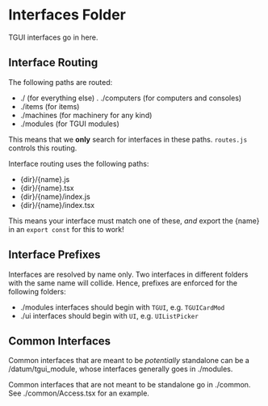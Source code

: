 # Interfaces Folder

TGUI interfaces go in here.

## Interface Routing

The following paths are routed:
- ./ (for everything else)
. ./computers (for computers and consoles)
- ./items (for items)
- ./machines (for machinery for any kind)
- ./modules (for TGUI modules)

This means that we **only** search for interfaces in these paths. `routes.js` controls this routing.

Interface routing uses the following paths:
- {dir}/{name}.js
- {dir}/{name}.tsx
- {dir}/{name}/index.js
- {dir}/{name}/index.tsx

This means your interface must match one of these, *and* export the {name} in an `export const` for this to work!

## Interface Prefixes

Interfaces are resolved by name only. Two interfaces in different folders with the same name will collide.
Hence, prefixes are enforced for the following folders:

- ./modules interfaces should begin with `TGUI`, e.g. `TGUICardMod`
- ./ui interfaces should begin with `UI`, e.g. `UIListPicker`

## Common Interfaces

Common interfaces that are meant to be *potentially* standalone can be a /datum/tgui_module, whose interfaces generally goes in ./modules.

Common interfaces that are not meant to be standalone go in ./common. See ./common/Access.tsx for an example.
